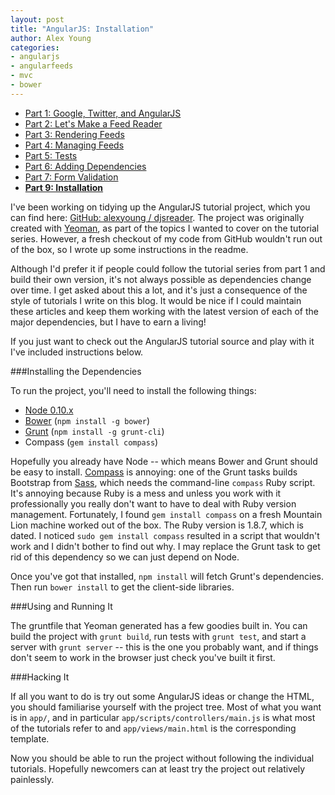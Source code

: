 ```yaml
---
layout: post
title: "AngularJS: Installation"
author: Alex Young
categories: 
- angularjs
- angularfeeds
- mvc
- bower
---
```


<ul class="parts">
  <li><a href="http://dailyjs.com/2013/04/11/angularjs-1/">Part 1: Google, Twitter, and AngularJS</a></li>
  <li><a href="http://dailyjs.com/2013/04/18/angularjs-2/">Part 2: Let's Make a Feed Reader</a></li>
  <li><a href="http://dailyjs.com/2013/04/25/angularjs-3/">Part 3: Rendering Feeds</a></li>
  <li><a href="http://dailyjs.com/2013/05/09/angularjs-4/">Part 4: Managing Feeds</a></li>
  <li><a href="http://dailyjs.com/2013/05/16/angularjs-5/">Part 5: Tests</a></li>
  <li><a href="http://dailyjs.com/2013/05/30/angularjs-6/">Part 6: Adding Dependencies</a></li>
  <li><a href="http://dailyjs.com/2013/06/06/angularjs-7/">Part 7: Form Validation</a></li>
  <li><a href="http://dailyjs.com/2013/07/18/angularjs-9/"><strong>Part 9: Installation</strong></a></li>
</ul>

I've been working on tidying up the AngularJS tutorial project, which you can find here: [GitHub: alexyoung / djsreader](https://github.com/alexyoung/djsreader).  The project was originally created with [Yeoman](http://yeoman.io/), as part of the topics I wanted to cover on the tutorial series.  However, a fresh checkout of my code from GitHub wouldn't run out of the box, so I wrote up some instructions in the readme.

Although I'd prefer it if people could follow the tutorial series from part 1 and build their own version, it's not always possible as dependencies change over time.  I get asked about this a lot, and it's just a consequence of the style of tutorials I write on this blog.  It would be nice if I could maintain these articles and keep them working with the latest version of each of the major dependencies, but I have to earn a living!

If you just want to check out the AngularJS tutorial source and play with it I've included instructions below.

###Installing the Dependencies

To run the project, you'll need to install the following things:

* [Node 0.10.x](http://nodejs.org/)
* [Bower](http://bower.io/) (`npm install -g bower`)
* [Grunt](http://gruntjs.com/) (`npm install -g grunt-cli`)
* Compass (`gem install compass`)

Hopefully you already have Node -- which means Bower and Grunt should be easy to install.  [Compass](http://compass-style.org/) is annoying: one of the Grunt tasks builds Bootstrap from [Sass](http://sass-lang.com/), which needs the command-line `compass` Ruby script.  It's annoying because Ruby is a mess and unless you work with it professionally you really don't want to have to deal with Ruby version management.  Fortunately, I found `gem install compass` on a fresh Mountain Lion machine worked out of the box.  The Ruby version is 1.8.7, which is dated.  I noticed `sudo gem install compass` resulted in a script that wouldn't work and I didn't bother to find out why.  I may replace the Grunt task to get rid of this dependency so we can just depend on Node.

Once you've got that installed, `npm install` will fetch Grunt's dependencies.  Then run `bower install` to get the client-side libraries.

###Using and Running It

The gruntfile that Yeoman generated has a few goodies built in.  You can build the project with `grunt build`, run tests with `grunt test`, and start a server with `grunt server` -- this is the one you probably want, and if things don't seem to work in the browser just check you've built it first.

###Hacking It

If all you want to do is try out some AngularJS ideas or change the HTML, you should familiarise yourself with the project tree.  Most of what you want is in `app/`, and in particular `app/scripts/controllers/main.js` is what most of the tutorials refer to and `app/views/main.html` is the corresponding template.

Now you should be able to run the project without following the individual tutorials.  Hopefully newcomers can at least try the project out relatively painlessly.
